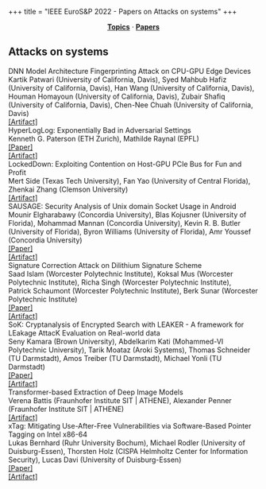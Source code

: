 +++
title = "IEEE EuroS&P 2022 - Papers on Attacks on systems"
+++
<center><a href="https://ieeeeurosp.github.io/2022/topics"><b>Topics</b></a> &middot; <a href="https://ieeeeurosp.github.io/2022/papers"><b>Papers</b></a></center>
<p>
<h2>Attacks on systems</h2><div class="bpaper"><span class="ptitle">DNN Model Architecture Fingerprinting Attack on CPU-GPU Edge Devices</span></br><div class="pblock"><span class="author">Kartik&nbsp;Patwari</span> <span class="institution">(University of California, Davis)</span>, <span class="author">Syed&nbsp;Mahbub&nbsp;Hafiz</span> <span class="institution">(University of California, Davis)</span>, <span class="author">Han&nbsp;Wang</span> <span class="institution">(University of California, Davis)</span>, <span class="author">Houman&nbsp;Homayoun</span> <span class="institution">(University of California, Davis)</span>, <span class="author">Zubair&nbsp;Shafiq</span> <span class="institution">(University of California, Davis)</span>, <span class="author">Chen-Nee&nbsp;Chuah</span> <span class="institution">(University of California, Davis)</span><br><div class="pextra"><a href="https://github.com/kartikp7/DNN-Model-Fingerprinting">[Artifact]</a><br></div></div></div><div class="bpaper"><span class="ptitle">HyperLogLog: Exponentially Bad in Adversarial Settings</span></br><div class="pblock"><span class="author">Kenneth&nbsp;G.&nbsp;Paterson</span> <span class="institution">(ETH Zurich)</span>, <span class="author">Mathilde&nbsp;Raynal</span> <span class="institution">(EPFL)</span><br><div class="pextra"><a href="https://eprint.iacr.org/2021/1139">[Paper]</a><br><a href="https://github.com/PizzaWhisperer/HLLVuln">[Artifact]</a><br></div></div></div><div class="bpaper"><span class="ptitle">LockedDown: Exploiting Contention on Host-GPU PCIe Bus for Fun and Profit</span></br><div class="pblock"><span class="author">Mert&nbsp;Side</span> <span class="institution">(Texas Tech University)</span>, <span class="author">Fan&nbsp;Yao</span> <span class="institution">(University of Central Florida)</span>, <span class="author">Zhenkai&nbsp;Zhang</span> <span class="institution">(Clemson University)</span><br><div class="pextra"><a href="https://github.com/mertside/lockeddown">[Artifact]</a><br></div></div></div><div class="bpaper"><span class="ptitle">SAUSAGE: Security Analysis of Unix domain Socket Usage in Android</span></br><div class="pblock"><span class="author">Mounir&nbsp;Elgharabawy</span> <span class="institution">(Concordia University)</span>, <span class="author">Blas&nbsp;Kojusner</span> <span class="institution">(University of Florida)</span>, <span class="author">Mohammad&nbsp;Mannan</span> <span class="institution">(Concordia University)</span>, <span class="author">Kevin&nbsp;R.&nbsp;B.&nbsp;Butler</span> <span class="institution">(University of Florida)</span>, <span class="author">Byron&nbsp;Williams</span> <span class="institution">(University of Florida)</span>, <span class="author">Amr&nbsp;Youssef</span> <span class="institution">(Concordia University)</span><br><div class="pextra"><a href="https://arxiv.org/abs/2204.01516">[Paper]</a><br><a href="https://github.com/mounir-khaled/SAUSAGE">[Artifact]</a><br></div></div></div><div class="bpaper"><span class="ptitle">Signature Correction Attack on Dilithium Signature Scheme</span></br><div class="pblock"><span class="author">Saad&nbsp;Islam</span> <span class="institution">(Worcester Polytechnic Institute)</span>, <span class="author">Koksal&nbsp;Mus</span> <span class="institution">(Worcester Polytechnic Institute)</span>, <span class="author">Richa&nbsp;Singh</span> <span class="institution">(Worcester Polytechnic Institute)</span>, <span class="author">Patrick&nbsp;Schaumont</span> <span class="institution">(Worcester Polytechnic Institute)</span>, <span class="author">Berk&nbsp;Sunar</span> <span class="institution">(Worcester Polytechnic Institute)</span><br><div class="pextra"><a href="https://arxiv.org/abs/2203.00637">[Paper]</a><br><a href="https://github.com/vernamlab/SignatureCorrection">[Artifact]</a><br></div></div></div><div class="bpaper"><span class="ptitle">SoK: Cryptanalysis of Encrypted Search with LEAKER - A framework for LEakage AttacK Evaluation on Real-world data</span></br><div class="pblock"><span class="author">Seny&nbsp;Kamara</span> <span class="institution">(Brown University)</span>, <span class="author">Abdelkarim&nbsp;Kati</span> <span class="institution">(Mohammed-VI Polytechnic University)</span>, <span class="author">Tarik&nbsp;Moataz</span> <span class="institution">(Aroki Systems)</span>, <span class="author">Thomas&nbsp;Schneider</span> <span class="institution">(TU Darmstadt)</span>, <span class="author">Amos&nbsp;Treiber</span> <span class="institution">(TU Darmstadt)</span>, <span class="author">Michael&nbsp;Yonli</span> <span class="institution">(TU Darmstadt)</span><br><div class="pextra"><a href="https://eprint.iacr.org/2021/1035">[Paper]</a><br><a href="https://encrypto.de/code/LEAKER">[Artifact]</a><br></div></div></div><div class="bpaper"><span class="ptitle">Transformer-based Extraction of Deep Image Models</span></br><div class="pblock"><span class="author">Verena&nbsp;Battis</span> <span class="institution">(Fraunhofer Institute SIT | ATHENE)</span>, <span class="author">Alexander&nbsp;Penner</span> <span class="institution">(Fraunhofer Institute SIT | ATHENE)</span><br><div class="pextra"><a href="https://github.com/Fraunhofer-SIT/ModExTransformer">[Artifact]</a><br></div></div></div><div class="bpaper"><span class="ptitle">xTag: Mitigating Use-After-Free Vulnerabilities via Software-Based Pointer Tagging on Intel x86-64</span></br><div class="pblock"><span class="author">Lukas&nbsp;Bernhard</span> <span class="institution">(Ruhr University Bochum)</span>, <span class="author">Michael&nbsp;Rodler</span> <span class="institution">(University of Duisburg-Essen)</span>, <span class="author">Thorsten&nbsp;Holz</span> <span class="institution">(CISPA Helmholtz Center for Information Security)</span>, <span class="author">Lucas&nbsp;Davi</span> <span class="institution">(University of Duisburg-Essen)</span><br><div class="pextra"><a href="https://arxiv.org/abs/2203.04117">[Paper]</a><br><a href="https://github.com/rub-syssec/xTag">[Artifact]</a><br></div></div></div>